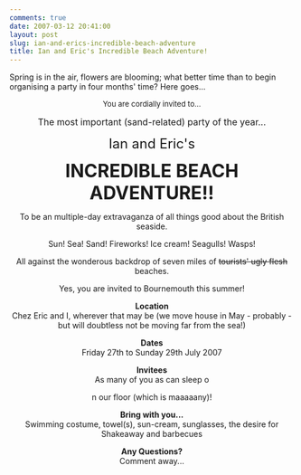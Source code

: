 ```yaml
---
comments: true
date: 2007-03-12 20:41:00
layout: post
slug: ian-and-erics-incredible-beach-adventure
title: Ian and Eric's Incredible Beach Adventure!
---
```


Spring is in the air, flowers are blooming; what better time than to begin organising a party in four months' time?  Here goes...  

<center><font size=2>You are cordially invited to...</font>  

<font size=3>The most important (sand-related) party of the year...</font>  

<font size=5>Ian and Eric's</font>  

<font size=6><b>INCREDIBLE BEACH ADVENTURE!!</b></font>  

To be an multiple-day extravaganza of all things good about the British seaside.  

Sun!  Sea!  Sand!  Fireworks!  Ice cream!  Seagulls!  Wasps!  

All against the wonderous backdrop of seven miles of <strike>tourists' ugly flesh</strike> beaches.  

Yes, you are invited to Bournemouth this summer!  

<b>Location</b><br>Chez Eric and I, wherever that may be (we move house in May - probably - but will doubtless not be moving far from the sea!)  

<b>Dates</b><br>Friday 27th to Sunday 29th July 2007  

<b>Invitees</b><br>As many of you as can sleep o  

n our floor (which is maaaaany)!  

<b>Bring with you...</b><br>Swimming costume, towel(s), sun-cream, sunglasses, the desire for Shakeaway and barbecues  

<b>Any Questions?</b><br>Comment away...
